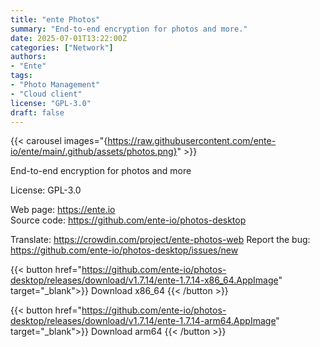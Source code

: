 ```yaml
---
title: "ente Photos"
summary: "End-to-end encryption for photos and more."
date: 2025-07-01T13:22:00Z
categories: ["Network"]
authors:
- "Ente"
tags: 
- "Photo Management"
- "Cloud client"
license: "GPL-3.0"
draft: false
---
```


{{< carousel images="{https://raw.githubusercontent.com/ente-io/ente/main/.github/assets/photos.png}" >}}

End-to-end encryption for photos and more

License: GPL-3.0

Web page: <https://ente.io>  
Source code: <https://github.com/ente-io/photos-desktop>

Translate: <https://crowdin.com/project/ente-photos-web>
Report the bug: <https://github.com/ente-io/photos-desktop/issues/new>  

{{< button href="https://github.com/ente-io/photos-desktop/releases/download/v1.7.14/ente-1.7.14-x86_64.AppImage" target="_blank">}}
Download x86_64
{{< /button >}}

{{< button href="https://github.com/ente-io/photos-desktop/releases/download/v1.7.14/ente-1.7.14-arm64.AppImage" target="_blank">}}
Download arm64
{{< /button >}}